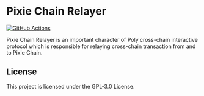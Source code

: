 # Pixie Chain Relayer

[![GitHub Actions](https://github.com/pixiechain/pixie-chain-relayer/workflows/ci/badge.svg)](https://github.com/pixiechain/pixie-chain-relayer)

Pixie Chain Relayer is an important character of Poly cross-chain interactive protocol which is responsible for relaying cross-chain transaction from and to Pixie Chain.

## License

This project is licensed under the GPL-3.0 License.
